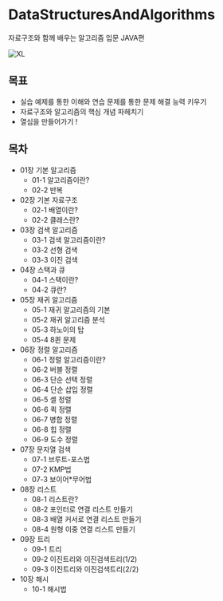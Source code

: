 # DataStructuresAndAlgorithms
자료구조와 함께 배우는 알고리즘 입문 JAVA편

![XL](https://github.com/user-attachments/assets/75067089-ab5c-4de1-9e2a-df82bbb85974)

## 목표
- 실습 예제를 통한 이해와 연습 문제를 통한 문제 해결 능력 키우기
- 자료구조와 알고리즘의 핵심 개념 파헤치기
- 열심을 만들어가기 !

## 목차
- 01장 기본 알고리즘
    - 01-1 알고리즘이란?
    - 02-2 반복
- 02장 기본 자료구조
    - 02-1 배열이란?
    - 02-2 클래스란?
- 03장 검색 알고리즘
    - 03-1 검색 알고리즘이란?
    - 03-2 선형 검색
    - 03-3 이진 검색
- 04장 스택과 큐
    - 04-1 스택이란?
    - 04-2 큐란?
- 05장 재귀 알고리즘
    - 05-1 재귀 알고리즘의 기본
    - 05-2 재귀 알고리즘 분석
    - 05-3 하노이의 탑
    - 05-4 8퀸 문제
- 06장 정렬 알고리즘
    - 06-1 정렬 알고리즘이란?
    - 06-2 버블 정렬
    - 06-3 단순 선택 정렬
    - 06-4 단순 삽입 정렬
    - 06-5 셸 정렬
    - 06-6 퀵 정렬
    - 06-7 병합 정렬
    - 06-8 힙 정렬
    - 06-9 도수 정렬
- 07장 문자열 검색
    - 07-1 브루트-포스법
    - 07-2 KMP법
    - 07-3 보이어*무어법
- 08장 리스트
    - 08-1 리스트란?
    - 08-2 포인터로 연결 리스트 만들기
    - 08-3 배열 커서로 연결 리스트 만들기
    - 08-4 원형 이중 연결 리스트 만들기
- 09장 트리
    - 09-1 트리
    - 09-2 이진트리와 이진검색트리(1/2)
    - 09-3 이진트리와 이진검색트리(2/2)
- 10장 해시
    - 10-1 해시법
